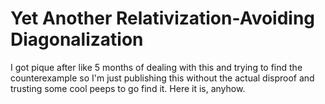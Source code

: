 Yet Another Relativization-Avoiding Diagonalization
====

I got pique after like 5 months of dealing with this and trying to find the counterexample so I'm just publishing this without the actual disproof and trusting some cool peeps to go find it. Here it is, anyhow.
